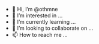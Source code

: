 - 👋 Hi, I’m @othmne
- 👀 I’m interested in ...
- 🌱 I’m currently learning ...
- 💞️ I’m looking to collaborate on ...
- 📫 How to reach me ...

<!---
othmne/othmne is a ✨ special ✨ repository because its `README.md` (this file) appears on your GitHub profile.
You can click the Preview link to take a look at your changes.
--->
